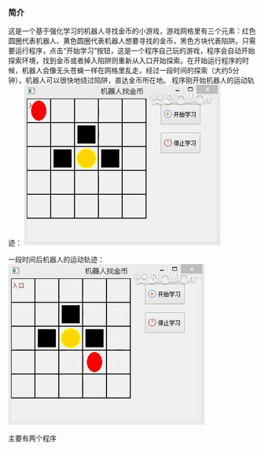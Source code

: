 ### 简介
这是一个基于强化学习的机器人寻找金币的小游戏，游戏网格里有三个元素：红色圆圈代表机器人、黄色圆圈代表机器人想要寻找的金币，黑色方块代表陷阱。只需要运行程序，点击“开始学习”按钮，这是一个程序自己玩的游戏，程序会自动开始探索环境，找到金币或者掉入陷阱则重新从入口开始探索。在开始运行程序的时候，机器人会像无头苍蝇一样在网格里乱走，经过一段时间的探索（大约5分钟），机器人可以很快地绕过陷阱，直达金币所在地。
程序刚开始机器人的运动轨迹：
![image](https://github.com/boyliwensheng/find_gold_reinforce_learning/blob/master/before.gif)

一段时间后机器人的运动轨迹：
![image](https://github.com/boyliwensheng/find_gold_reinforce_learning/blob/master/after.gif)

主要有两个程序




